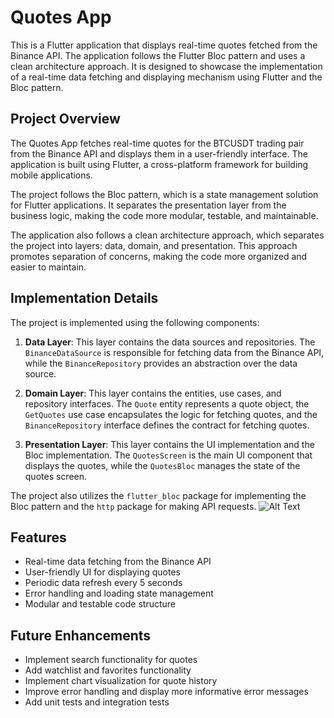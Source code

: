 # Quotes App

This is a Flutter application that displays real-time quotes fetched from the Binance API. The application follows the Flutter Bloc pattern and uses a clean architecture approach. It is designed to showcase the implementation of a real-time data fetching and displaying mechanism using Flutter and the Bloc pattern.

## Project Overview

The Quotes App fetches real-time quotes for the BTCUSDT trading pair from the Binance API and displays them in a user-friendly interface. The application is built using Flutter, a cross-platform framework for building mobile applications.

The project follows the Bloc pattern, which is a state management solution for Flutter applications. It separates the presentation layer from the business logic, making the code more modular, testable, and maintainable.

The application also follows a clean architecture approach, which separates the project into layers: data, domain, and presentation. This approach promotes separation of concerns, making the code more organized and easier to maintain.

## Implementation Details

The project is implemented using the following components:

1. **Data Layer**: This layer contains the data sources and repositories. The `BinanceDataSource` is responsible for fetching data from the Binance API, while the `BinanceRepository` provides an abstraction over the data source.

2. **Domain Layer**: This layer contains the entities, use cases, and repository interfaces. The `Quote` entity represents a quote object, the `GetQuotes` use case encapsulates the logic for fetching quotes, and the `BinanceRepository` interface defines the contract for fetching quotes.

3. **Presentation Layer**: This layer contains the UI implementation and the Bloc implementation. The `QuotesScreen` is the main UI component that displays the quotes, while the `QuotesBloc` manages the state of the quotes screen.

The project also utilizes the `flutter_bloc` package for implementing the Bloc pattern and the `http` package for making API requests.
![Alt Text](https://link-to-your-image.jpg)

## Features

- Real-time data fetching from the Binance API
- User-friendly UI for displaying quotes
- Periodic data refresh every 5 seconds
- Error handling and loading state management
- Modular and testable code structure

## Future Enhancements

- Implement search functionality for quotes
- Add watchlist and favorites functionality
- Implement chart visualization for quote history
- Improve error handling and display more informative error messages
- Add unit tests and integration tests

